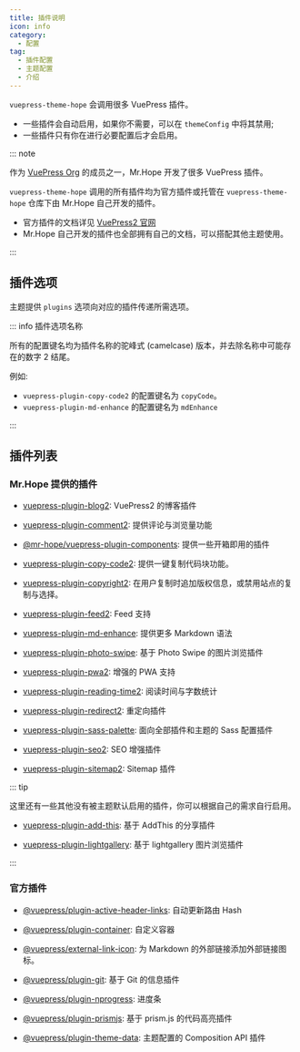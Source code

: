```yaml
---
title: 插件说明
icon: info
category:
  - 配置
tag:
  - 插件配置
  - 主题配置
  - 介绍
---
```


`vuepress-theme-hope` 会调用很多 VuePress 插件。

- 一些插件会自动启用，如果你不需要，可以在 `themeConfig` 中将其禁用;
- 一些插件只有你在进行必要配置后才会启用。

::: note

作为 [VuePress Org](https://github.com/orgs/vuepress/people) 的成员之一，Mr.Hope 开发了很多 VuePress 插件。

`vuepress-theme-hope` 调用的所有插件均为官方插件或托管在 `vuepress-theme-hope` 仓库下由 Mr.Hope 自己开发的插件。

- 官方插件的文档详见 [VuePress2 官网][vuepress]
- Mr.Hope 自己开发的插件也全部拥有自己的文档，可以搭配其他主题使用。

:::

<!-- more -->

## 插件选项

主题提供 `plugins` 选项向对应的插件传递所需选项。

::: info 插件选项名称

所有的配置键名均为插件名称的驼峰式 (camelcase) 版本，并去除名称中可能存在的数字 2 结尾。

例如:

- `vuepress-plugin-copy-code2` 的配置键名为 `copyCode`。
- `vuepress-plugin-md-enhance` 的配置键名为 `mdEnhance`

:::

## 插件列表

### Mr.Hope 提供的插件

- [vuepress-plugin-blog2][blog2]: VuePress2 的博客插件

- [vuepress-plugin-comment2][comment2]: 提供评论与浏览量功能

- [@mr-hope/vuepress-plugin-components][components]: 提供一些开箱即用的插件

- [vuepress-plugin-copy-code2][copy-code2]: 提供一键复制代码块功能。

- [vuepress-plugin-copyright2][copyright2]: 在用户复制时追加版权信息，或禁用站点的复制与选择。

- [vuepress-plugin-feed2][feed2]: Feed 支持

- [vuepress-plugin-md-enhance][md-enhance]: 提供更多 Markdown 语法

- [vuepress-plugin-photo-swipe][photo-swipe]: 基于 Photo Swipe 的图片浏览插件

- [vuepress-plugin-pwa2][pwa2]: 增强的 PWA 支持

- [vuepress-plugin-reading-time2][reading-time2]: 阅读时间与字数统计

- [vuepress-plugin-redirect2][redirect2]: 重定向插件

- [vuepress-plugin-sass-palette][sass-palette]: 面向全部插件和主题的 Sass 配置插件

- [vuepress-plugin-seo2][seo2]: SEO 增强插件

- [vuepress-plugin-sitemap2][sitemap2]: Sitemap 插件

::: tip

这里还有一些其他没有被主题默认启用的插件，你可以根据自己的需求自行启用。

- [vuepress-plugin-add-this][add-this]: 基于 AddThis 的分享插件

- [vuepress-plugin-lightgallery][lightgallery]: 基于 lightgallery 图片浏览插件

:::

### 官方插件

- [@vuepress/plugin-active-header-links][active-header-links]: 自动更新路由 Hash

- [@vuepress/plugin-container][container]: 自定义容器

- [@vuepress/external-link-icon][external-link-icon]: 为 Markdown 的外部链接添加外部链接图标。

- [@vuepress/plugin-git][git]: 基于 Git 的信息插件

- [@vuepress/plugin-nprogress][nprogress]: 进度条

- [@vuepress/plugin-prismjs][prismjs]: 基于 prism.js 的代码高亮插件

- [@vuepress/plugin-theme-data][theme-data]: 主题配置的 Composition API 插件

[add-this]: https://vuepress-theme-hope.github.io/v2/add-this/zh/
[blog2]: https://vuepress-theme-hope.github.io/v2/blog/zh/
[comment2]: https://vuepress-theme-hope.github.io/v2/comment/zh/
[components]: https://vuepress-theme-hope.github.io/v2/components/zh/
[copy-code2]: https://vuepress-theme-hope.github.io/v2/copy-code/zh/
[copyright2]: https://vuepress-theme-hope.github.io/v2/copyright/zh/
[feed2]: https://vuepress-theme-hope.github.io/v2/feed/zh/
[lightgallery]: https://vuepress-theme-hope.github.io/v2/lightgallery/zh/
[md-enhance]: https://vuepress-theme-hope.github.io/v2/md-enhance/zh/
[photo-swipe]: https://vuepress-theme-hope.github.io/v2/photo-swipe/zh/
[pwa2]: https://vuepress-theme-hope.github.io/v2/pwa/zh/
[reading-time2]: https://vuepress-theme-hope.github.io/v2/reading-time/zh/
[redirect2]: https://vuepress-theme-hope.github.io/v2/redirect/zh/
[sass-palette]: https://vuepress-theme-hope.github.io/v2/sass-palette/zh/
[seo2]: https://vuepress-theme-hope.github.io/v2/seo/zh/
[sitemap2]: https://vuepress-theme-hope.github.io/v2/sitemap/zh/
[active-header-links]: https://v2.vuepress.vuejs.org/zh/reference/plugin/active-header-links.html
[container]: https://v2.vuepress.vuejs.org/zh/reference/plugin/container.html
[external-link-icon]: https://v2.vuepress.vuejs.org/zh/reference/plugin/external-link-icon.html
[git]: https://v2.vuepress.vuejs.org/zh/reference/plugin/git.html
[nprogress]: https://v2.vuepress.vuejs.org/zh/reference/plugin/nprogress.html
[prismjs]: https://v2.vuepress.vuejs.org/zh/reference/plugin/prismjs.html
[theme-data]: https://v2.vuepress.vuejs.org/zh/reference/plugin/theme-data.html
[vuepress]: https://v2.vuepress.vuejs.org/zh/
